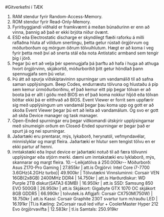 #Gitverkefni í TÆK
1. RAM stendur fyrir Random-Access-Memory.
2. ROM stendur fyrir Read-Only-Memory.
3. Fyrirbyggjandi viðhald er framkvæmt á meðan búnaðurinn er enn að vinna, þannig   að það er ekki brjóta niður óvænt.
4. ESD eða Electrostatic discharge er skyndilegt flæði raforku á milli raflaðna hluta af völdum snertingu, þetta getur rústað örgjörvum og móðurborðum og mörgum öðrum tölvuíhlutum. Hægt er að koma í veg fyrir þetta með því að snerta stál eða nota Antistatic armband sem tengir þig í jörð.
5. Þegar þú ert að velja þér spennugjafa þá þarftu að hafa í huga að athuga hvort   örgjörvinn, skjákortið, móðurborðið þitt getur höndlað þann spennugjafa sem þú   velur.
6. Þú átt að spurja viðskiptavininn spurningar um vandamálið til að safna saman upplýsingum. Beep Codes, endurræstu tölvuna og hlustaðu á píp sem kemur úrmóðurborðinu, ef það kemur eitt píp þegar tölvan er að boota þá er allt í góðu   með BIOS en ef það koma nokkur hljóð eða tölvan böttar ekki þá er eitthvað að    BIOS. Event Viewer er forrit sem uppfærir sig með upplýsingum um vandamál þegar þau koma upp og gott er að skoða Event Viewer þegar þú ert að leita að vandamálum. Og svo er gott að skða Device manager og task manager.
7. Open-Ended spurningar eru þegar viðkomandi útskýrir upplýsingarnar með sínumeigin orðum en Closed-Ended spurningar er þegar það er spurt já og nei spurningar.
8. Jaðartæki eru prentarar, mýs, lykaborð, herynatól, vefmyndavélar,
   minnislyklar og margt fleira. Jaðartæki er hlutur sem tengist tölvu en er ekki   partur af henni.
9. inntakstæki eða Input device er jaðartæki notuð til að færa tölvunni
   upplýsingar eða stjórn merki. dæmi um inntakstæki eru lyklaborð, mýs,
   skannarar og margt fleira.
10.--Leikjatölva á 250.000kr--
   Móðurborð:	 Asus Z170-Pro Gaming | 27.855kr | att.is
   Örgjörvi:	 Intel Core i7-7700 3.6GHz(4.2GHz turbo)| 49.900kr | Tölvutækni
   Vinnsluminni: Corsair VEN 16GB(2x8GB) 2400MHz DDR4 | 14.750kr | att.is 
   Harðurdiskur: WD Purple 2TB diskur(SATA3 63MB) | 16.950kr | att.is
   SSD:		 Samsung 850 EVO 500GB | 26.950kr | att.is
   Skjákort:	 Gigabyte GTX 1070 OC skjákort 8GB GDDR5 | 66.990kr | tolvutek.is
   Aflgjafi:	 Corsair CX750M(750W) | 18.750kr | att.is
   Kassi:	 Corsair Graphite 230T svartur turn m/rauðu LED | 16.191kr |Tl.is
   Kæling:	 2xCorsair rauð led vifur 
   		 + CoolerMaster Hyper 212 Evo örgjörvavifta | 12.583kr | tl.is
   Samtals: 250.919kr